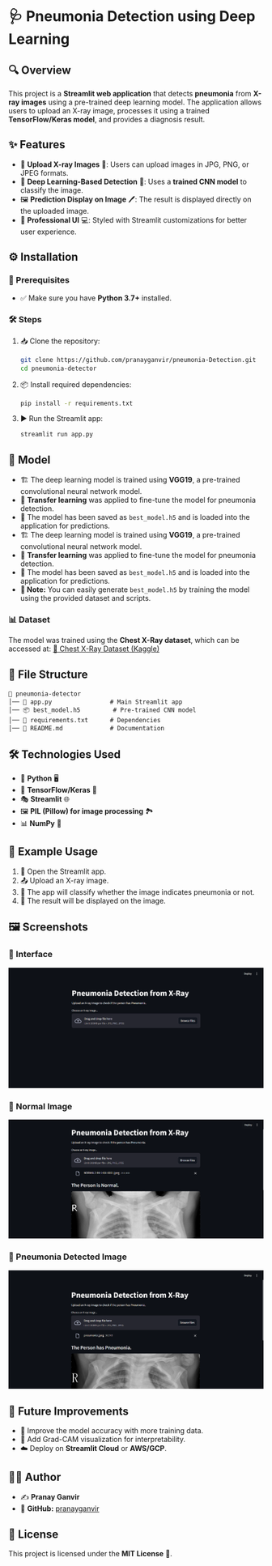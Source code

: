 # 🩺 Pneumonia Detection using Deep Learning

## 🔍 Overview

This project is a **Streamlit web application** that detects **pneumonia** from **X-ray images** using a pre-trained deep learning model. The application allows users to upload an X-ray image, processes it using a trained **TensorFlow/Keras model**, and provides a diagnosis result.

## ✨ Features

- 📂 **Upload X-ray Images** 🏥: Users can upload images in JPG, PNG, or JPEG formats.
- 🧠 **Deep Learning-Based Detection** 🤖: Uses a **trained CNN model** to classify the image.
- 🖼️ **Prediction Display on Image** 🖊️: The result is displayed directly on the uploaded image.
- 🎨 **Professional UI** 💻: Styled with Streamlit customizations for better user experience.

## ⚙️ Installation

### 📌 Prerequisites

- ✅ Make sure you have **Python 3.7+** installed.

### 🛠️ Steps

1. 📥 Clone the repository:
   ```bash
   git clone https://github.com/pranayganvir/pneumonia-Detection.git
   cd pneumonia-detector
   ```
2. 📦 Install required dependencies:
   ```bash
   pip install -r requirements.txt
   ```
3. ▶️ Run the Streamlit app:
   ```bash
   streamlit run app.py
   ```

## 🏥 Model

- 🏗️ The deep learning model is trained using **VGG19**, a pre-trained convolutional neural network model.
- 🔄 **Transfer learning** was applied to fine-tune the model for pneumonia detection.
- 💾 The model has been saved as `best_model.h5` and is loaded into the application for predictions.
- 🏗️ The deep learning model is trained using **VGG19**, a pre-trained convolutional neural network model.
- 🔄 **Transfer learning** was applied to fine-tune the model for pneumonia detection.
- 💾 The model has been saved as `best_model.h5` and is loaded into the application for predictions.
- **🔹 Note:** You can easily generate `best_model.h5` by training the model using the provided dataset and scripts.

### 📊 Dataset

The model was trained using the **Chest X-Ray dataset**, which can be accessed at:
[🔗 Chest X-Ray Dataset (Kaggle)](https://www.kaggle.com/datasets/paultimothymooney/chest-xray-pneumonia)

## 📁 File Structure

```
📂 pneumonia-detector
│── 📜 app.py                # Main Streamlit app
│── 📦 best_model.h5         # Pre-trained CNN model
│── 📄 requirements.txt      # Dependencies
│── 📖 README.md             # Documentation
```

## 🛠️ Technologies Used

- 🐍 **Python** 🖥️
- 🔬 **TensorFlow/Keras** 🧪
- 🎭 **Streamlit** 🌐
- 🖼️ **PIL (Pillow) for image processing** 🏞️
- 📊 **NumPy** 🔢

## 🚀 Example Usage

1. 🔼 Open the Streamlit app.
2. 📤 Upload an X-ray image.
3. 🏥 The app will classify whether the image indicates pneumonia or not.
4. 🎨 The result will be displayed on the image.

## 🖼️ Screenshots

### 📌 Interface

![App Screenshot](https://github.com/pranayganvir/pneumonia-Detection/blob/main/Sceenshots/Screenshot%202025-03-12%20165103.png)

### 📌 Normal Image

![App Screenshot](https://github.com/pranayganvir/pneumonia-Detection/blob/main/Sceenshots/Screenshot%202025-03-12%20165042.png)

### 📌 Pneumonia Detected Image

![App Screenshot](https://github.com/pranayganvir/pneumonia-Detection/blob/main/Sceenshots/Screenshot%202025-03-12%20164955.png)








## 🔮 Future Improvements

- 🚀 Improve the model accuracy with more training data.
- 🧐 Add Grad-CAM visualization for interpretability.
- ☁️ Deploy on **Streamlit Cloud** or **AWS/GCP**.

## 👨‍💻 Author

- ✍️ **Pranay Ganvir**
- 🔗 **GitHub:** [pranayganvir](https://github.com/pranayganvir)

## 📜 License

This project is licensed under the **MIT License** 📄.

